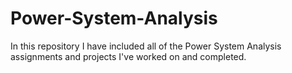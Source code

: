 # Power-System-Analysis
In this repository I have included all of the Power System Analysis assignments and projects I've worked on and completed.
